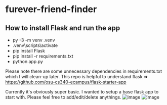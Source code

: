 # furever-friend-finder

## How to install Flask and run the app
- py -3 -m venv .venv
- .venv\scripts\activate
- pip install Flask
- pip install -r requirements.txt
- python app.py

Please note there are some unnecessary dependencies in requirements.txt which I will clean-up later.
This repo is helpful to understand flask => https://github.com/osu-cs340-ecampus/flask-starter-app

Currently it's obviously super basic. I wanted to setup a base flask app to start with. Please feel free to add/edit/delete anythings.
![image](https://user-images.githubusercontent.com/71689421/193991649-50fe0d89-f292-454a-95b1-fe9610fcde27.png)
![image](https://user-images.githubusercontent.com/71689421/193991945-cac7e86a-f399-4e68-9c35-ba27222d8739.png)
